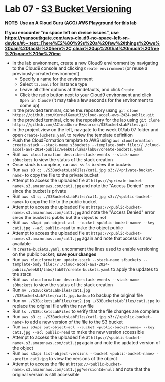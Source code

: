 # Lab 07 - [S3 Bucket Versioning](https://learn.acloud.guru/handson/c3870bf7-5d98-44fe-acf5-4c0bbdddb3d9)

**NOTE: Use an A Cloud Guru (ACG) AWS Playground for this lab**

**If you encounter "no space left on device issues", use https://ryansouthgate.com/aws-cloud9-no-space-left-on-device/#:~:text=There%E2%80%99s%20a%20few%20things%20we%20can%20tackle%20here%2C,clean%20up%20that%20much%20free%20space%20for%20me**

* In the lab environment, create a new Cloud9 environment by navigating to the Cloud9 console and clicking `Create environment` (or reuse a previously-created environment)
    - Specify a name for the environment
    - Select `t3.small` for instance type
    - Leave all other options at their defaults, and click `Create`
    - Click the radio button next to your Cloud9 environment and click `Open in Cloud9` (it may take a few seconds for the environment to come up)
* In the provided terminal, clone this repository using `git clone https://github.com/KernelGamut32/cloud-accel-aws-2024-public.git`
* In the provided terminal, clone the repository for the lab using `git clone https://github.com/ACloudGuru-Resources/S3BucketsLabFiles.git`
* In the project view on the left, navigate to the week 01/lab 07 folder and open `create-buckets.yaml` to review the template definition
* Push the CloudFormation template to AWS using `aws cloudformation create-stack --stack-name s3buckets --template-body file://./cloud-accel-aws-2024-public/week01/labs/lab07/create-buckets.yaml`
* Run `aws cloudformation describe-stack-events --stack-name s3buckets` to view the status of the stack creation
* Once stack is complete, run `aws s3 ls` to view the buckets
* Run `aws s3 cp ./S3BucketsLabFiles/cat1.jpg s3://<private-bucket-name>` to copy the file to the private bucket
* Attempt to access the uploaded file at `https://<private-bucket-name>.s3.amazonaws.com/cat1.jpg` and note the "Access Denied" error since the bucket is private
* Run `aws s3 cp ./S3BucketsLabFiles/cat1.jpg s3://<public-bucket-name>` to copy the file to the public bucket
* Attempt to access the uploaded file at `https://<public-bucket-name>.s3.amazonaws.com/cat1.jpg` and note the "Access Denied" error since the bucket is public but the object is not
* Run `aws s3api put-object-acl --bucket <public-bucket-name> --key cat1.jpg --acl public-read` to make the object public
* Attempt to access the uploaded file at `https://<public-bucket-name>.s3.amazonaws.com/cat1.jpg` again and note that access is now available
* In `create-buckets.yaml`, uncomment the lines used to enable versioning on the public bucket; **save your changes**
* Run `aws cloudformation update-stack --stack-name s3buckets --template-body file://./cloud-accel-aws-2024-public/week01/labs/lab07/create-buckets.yaml` to apply the updates to the stack
* Run `aws cloudformation describe-stack-events --stack-name s3buckets` to view the status of the stack creation
* Run `mv ./S3BucketsLabFiles/cat1.jpg ./S3BucketsLabFiles/cat1.jpg.backup` to backup the original file
* Run `mv ./S3BucketsLabFiles/cat2.jpg ./S3BucketsLabFiles/cat1.jpg` to replace the original file with the new file
* Run `ls ./S3BucketsLabFiles` to verify that the file changes are complete
* Run `aws s3 cp ./S3BucketsLabFiles/cat1.jpg s3://<public-bucket-name>` to add a new version of the file to the S3 bucket
* Run `aws s3api put-object-acl --bucket <public-bucket-name> --key cat1.jpg --acl public-read` to make the new version accessible
* Attempt to access the uploaded file at `https://<public-bucket-name>.s3.amazonaws.com/cat1.jpg` again and note the updated version of the object
* Run `aws s3api list-object-versions --bucket <public-bucket-name> --prefix cat1.jpg` to view the versions of the object
* Attempt to access the file at `https://<public-bucket-name>.s3.amazonaws.com/cat1.jpg?versionId=null` and note that the original version is still accessible
